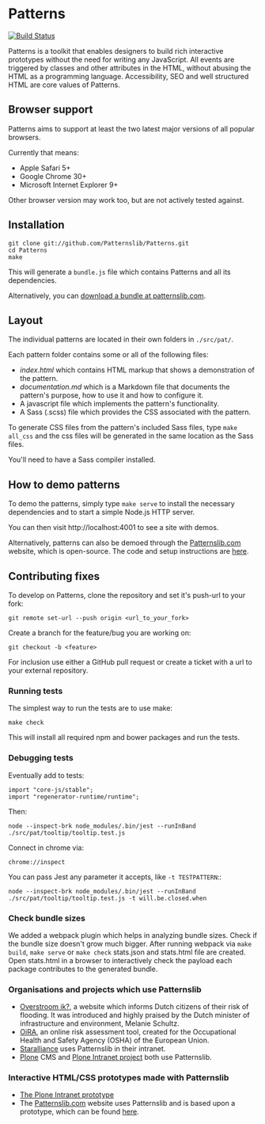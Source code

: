 # Patterns

[![Build Status](https://travis-ci.org/Patternslib/Patterns.png?branch=master)](https://travis-ci.org/Patternslib/Patterns)

Patterns is a toolkit that enables designers to build rich
interactive prototypes without the need for writing any JavaScript. All events
are triggered by classes and other attributes in the HTML, without abusing the
HTML as a programming language. Accessibility, SEO and well structured HTML are
core values of Patterns.

## Browser support

Patterns aims to support at least the two latest major versions of all popular browsers.

Currently that means:

- Apple Safari 5+
- Google Chrome 30+
- Microsoft Internet Explorer 9+

Other browser version may work too, but are not actively tested against.

## Installation

    git clone git://github.com/Patternslib/Patterns.git
    cd Patterns
    make

This will generate a `bundle.js` file which contains Patterns and all its
dependencies.

Alternatively, you can [download a bundle at patternslib.com](http://patternslib.com/download.html).

## Layout

The individual patterns are located in their own folders in `./src/pat/`.

Each pattern folder contains some or all of the following files:

- _index.html_ which contains HTML markup that shows a demonstration of the pattern.
- _documentation.md_ which is a Markdown file that documents the pattern's purpose, how to use it and how to configure it.
- A javascript file which implements the pattern's functionality.
- A Sass (.scss) file which provides the CSS associated with the pattern.

To generate CSS files from the pattern's included Sass files, type `make all_css`
and the css files will be generated in the same location as the Sass files.

You'll need to have a Sass compiler installed.

## How to demo patterns

To demo the patterns, simply type `make serve` to install the necessary
dependencies and to start a simple Node.js HTTP server.

You can then visit http://localhost:4001 to see a site with demos.

Alternatively, patterns can also be demoed through the
[Patternslib.com](http://patternslib.com) website, which is open-source. The
code and setup instructions are [here](https://github.com/patternslib/Patterns-site).

## Contributing fixes

To develop on Patterns, clone the repository and set it's push-url to your fork:

    git remote set-url --push origin <url_to_your_fork>

Create a branch for the feature/bug you are working on:

    git checkout -b <feature>

For inclusion use either a GitHub pull request or create a ticket with
a url to your external repository.

### Running tests

The simplest way to run the tests are to use make:

    make check

This will install all required npm and bower packages and run the tests.


### Debugging tests

Eventually add to tests:

    import "core-js/stable";
    import "regenerator-runtime/runtime";

Then:

    node --inspect-brk node_modules/.bin/jest --runInBand ./src/pat/tooltip/tooltip.test.js

Connect in chrome via:

    chrome://inspect

You can pass Jest any parameter it accepts, like ``-t TESTPATTERN``::

    node --inspect-brk node_modules/.bin/jest --runInBand ./src/pat/tooltip/tooltip.test.js -t will.be.closed.when


### Check bundle sizes

We added a webpack plugin which helps in analyzing bundle sizes.
Check if the bundle size doesn't grow much bigger.
After running webpack via `make build`, `make serve` or `make check` stats.json and stats.html file are created.
Open stats.html in a browser to interactively check the payload each package contributes to the generated bundle.

### Organisations and projects which use Patternslib

- [Overstroom ik?](http://www.overstroomik.nl), a website which informs Dutch citizens of their risk of flooding. It was introduced and highly praised by the Dutch minister of infrastructure and environment, Melanie Schultz.
- [OiRA](https://client.oiraproject.eu/), an online risk assessment tool, created for the Occupational Health and Safety Agency (OSHA) of the European Union.
- [Staralliance](http://www.staralliance.com) uses Patternslib in their intranet.
- [Plone](http://plone.com) CMS and [Plone Intranet project](http://ploneintranet.com) both use Patternslib.

### Interactive HTML/CSS prototypes made with Patternslib

- [The Plone Intranet prototype](http://prototype.ploneintranet.net/dashboard.html)
- The [Patternslib.com](http://patternslib.com) website uses Patternslib and is based upon a prototype, which can be found [here](https://github.com/patternslib/Patterns-site).

